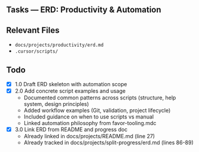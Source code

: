 ## Tasks — ERD: Productivity & Automation

## Relevant Files

- `docs/projects/productivity/erd.md`
- `.cursor/scripts/`

## Todo

- [x] 1.0 Draft ERD skeleton with automation scope
- [x] 2.0 Add concrete script examples and usage
  - Documented common patterns across scripts (structure, help system, design principles)
  - Added workflow examples (Git, validation, project lifecycle)
  - Included guidance on when to use scripts vs manual
  - Linked automation philosophy from favor-tooling.mdc
- [x] 3.0 Link ERD from README and progress doc
  - Already linked in docs/projects/README.md (line 27)
  - Already tracked in docs/projects/split-progress/erd.md (lines 86-89)
